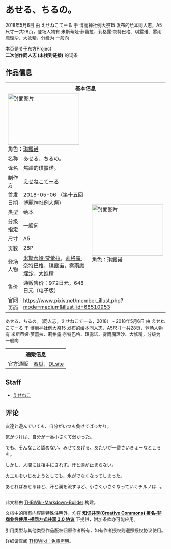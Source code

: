 # あせる、ちるの。

<!-- source html: G:\repos\THBWiki-Markdown-Builder\THBWikiMarkdown\Temp\main\6\60\ns0%3A%E3%81%82%E3%81%9B%E3%82%8B%E3%80%81%E3%81%A1%E3%82%8B%E3%81%AE%E3%80%82.html -->

2018年5月6日 由 えせねこてーる 于 博丽神社例大祭15 发布的绘本同人志，A5尺寸一共28页，登场人物有 米斯蒂娅·萝蕾拉、莉格露·奈特巴格、琪露诺、雾雨魔理沙、大妖精，分级为 一般向

本页是关于东方Project  
 **二次创作同人志 (未找到链接)** 的词条
## 作品信息

<table><tbody><tr><th colspan="3">基本信息</th></tr><tr><td class="cover-artwork-mobile" colspan="2"><a href="./文件-あせる、ちるの。封面.jpg.md" class="image" title="封面图片"><img alt="封面图片" src="https://upload.thwiki.cc/thumb/c/c0/%E3%81%82%E3%81%9B%E3%82%8B%E3%80%81%E3%81%A1%E3%82%8B%E3%81%AE%E3%80%82%E5%B0%81%E9%9D%A2.jpg/224px-%E3%81%82%E3%81%9B%E3%82%8B%E3%80%81%E3%81%A1%E3%82%8B%E3%81%AE%E3%80%82%E5%B0%81%E9%9D%A2.jpg" decoding="async" loading="lazy" width="224" height="160" srcset="https://upload.thwiki.cc/thumb/c/c0/%E3%81%82%E3%81%9B%E3%82%8B%E3%80%81%E3%81%A1%E3%82%8B%E3%81%AE%E3%80%82%E5%B0%81%E9%9D%A2.jpg/336px-%E3%81%82%E3%81%9B%E3%82%8B%E3%80%81%E3%81%A1%E3%82%8B%E3%81%AE%E3%80%82%E5%B0%81%E9%9D%A2.jpg 1.5x, https://upload.thwiki.cc/thumb/c/c0/%E3%81%82%E3%81%9B%E3%82%8B%E3%80%81%E3%81%A1%E3%82%8B%E3%81%AE%E3%80%82%E5%B0%81%E9%9D%A2.jpg/448px-%E3%81%82%E3%81%9B%E3%82%8B%E3%80%81%E3%81%A1%E3%82%8B%E3%81%AE%E3%80%82%E5%B0%81%E9%9D%A2.jpg 2x" data-file-width="1200" data-file-height="856"></a><div class="cover-char">角色：<a href="./琪露诺.md" title="琪露诺">琪露诺</a></div></td>
</tr><tr><td class="label">名称</td><td colspan="2"> あせる、ちるの。 </td></tr><tr><td class="label">译名</td><td colspan="2"> 焦躁的琪露诺。 </td></tr><tr><td class="label">制作方</td><td><a href="./えせねこてーる.md" title="えせねこてーる">えせねこてーる</a></td><td class="cover-artwork" rowspan="8" style="min-width:224px;"><a href="./文件-あせる、ちるの。封面.jpg.md" class="image" title="封面图片"><img alt="封面图片" src="https://upload.thwiki.cc/thumb/c/c0/%E3%81%82%E3%81%9B%E3%82%8B%E3%80%81%E3%81%A1%E3%82%8B%E3%81%AE%E3%80%82%E5%B0%81%E9%9D%A2.jpg/224px-%E3%81%82%E3%81%9B%E3%82%8B%E3%80%81%E3%81%A1%E3%82%8B%E3%81%AE%E3%80%82%E5%B0%81%E9%9D%A2.jpg" decoding="async" loading="lazy" width="224" height="160" srcset="https://upload.thwiki.cc/thumb/c/c0/%E3%81%82%E3%81%9B%E3%82%8B%E3%80%81%E3%81%A1%E3%82%8B%E3%81%AE%E3%80%82%E5%B0%81%E9%9D%A2.jpg/336px-%E3%81%82%E3%81%9B%E3%82%8B%E3%80%81%E3%81%A1%E3%82%8B%E3%81%AE%E3%80%82%E5%B0%81%E9%9D%A2.jpg 1.5x, https://upload.thwiki.cc/thumb/c/c0/%E3%81%82%E3%81%9B%E3%82%8B%E3%80%81%E3%81%A1%E3%82%8B%E3%81%AE%E3%80%82%E5%B0%81%E9%9D%A2.jpg/448px-%E3%81%82%E3%81%9B%E3%82%8B%E3%80%81%E3%81%A1%E3%82%8B%E3%81%AE%E3%80%82%E5%B0%81%E9%9D%A2.jpg 2x" data-file-width="1200" data-file-height="856"></a><div class="cover-char">角色：<a href="./琪露诺.md" title="琪露诺">琪露诺</a></div></td>
</tr><tr><td class="label">首发日期</td><td>2018-05-06&#160;（<a href="/展会作品列表?e=%E5%8D%9A%E4%B8%BD%E7%A5%9E%E7%A4%BE%E4%BE%8B%E5%A4%A7%E7%A5%AD%2315">第十五回 博麗神社例大祭</a>）</td></tr><tr><td class="label">类型</td><td>绘本</td></tr><tr><td class="label">分级指定</td><td>一般向</td></tr><tr><td class="label">尺寸</td><td>A5</td></tr><tr><td class="label">页数</td><td>28P</td></tr><tr><td class="label">登场人物</td><td><a href="./米斯蒂娅·萝蕾拉.md" title="米斯蒂娅·萝蕾拉">米斯蒂娅·萝蕾拉</a>，<a href="./莉格露·奈特巴格.md" title="莉格露·奈特巴格">莉格露·奈特巴格</a>，<a href="./琪露诺.md" title="琪露诺">琪露诺</a>，<a href="./雾雨魔理沙.md" title="雾雨魔理沙">雾雨魔理沙</a>，<a href="./大妖精.md" title="大妖精">大妖精</a></td></tr><tr><td class="label">售价</td><td>通贩售价：972日元，648日元（电子版）</td></tr>
<tr><td class="label">官网页面</td><td colspan="2"><a rel="nofollow" class="external free" href="https://www.pixiv.net/member_illust.php?mode=medium&amp;illust_id=68510953">https://www.pixiv.net/member_illust.php?mode=medium&amp;illust_id=68510953</a></td></tr></tbody></table>

あせる、ちるの。（同人志，えせねこてーる，2018） - 2018年5月6日 由 えせねこてーる 于 博丽神社例大祭15 发布的绘本同人志，A5尺寸一共28页，登场人物有 米斯蒂娅·萝蕾拉、莉格露·奈特巴格、琪露诺、雾雨魔理沙、大妖精，分级为 一般向

<table><tbody><tr><th colspan="3">通贩信息</th></tr><tr><td class="label">官方通贩</td><td colspan="2"><a rel="nofollow" class="external text" href="https://www.melonbooks.co.jp/detail/detail.php?product_id=365310">蜜瓜</a>，<a rel="nofollow" class="external text" href="http://www.dlsite.com/home/work/=/product_id/RJ231428.html">DLsite</a></td></tr></tbody></table>


## Staff
- [えせねこ](./えせねこ.md)

## 评论

  
友達と遊んでいても、自分がいつも負けてばっかり。  

気がつけば、自分が一番小さくて弱かった。  

でも、そんなこと認めない、みせてあげる、あたいが一番さいきょーなところを。  

しかし、人間には相手にされず。汗と涙が止まらない。  

カエルをいじめようとしても、氷がでなくなってしまった。  

あせればあせるほど、汗と涙を流すほど、小さく小さくなっていくチルノは…。
  


  
  

  





---

此文档由 [THBWiki-Markdown-Builder](https://github.com/Delsin-Yu/THBWiki-Markdown-Builder) 构建。

文档中的所有内容除特殊注明外，均在 [**知识共享(Creative Commons) 署名-非商业性使用-相同方式共享 3.0 协议**](https://creativecommons.org/licenses/by-sa/3.0/deed.zh-hans) 下提供，附加条款亦可能应用。

引用类型与其他类型作品版权归原作者所有，如有作者授权则遵照授权协议使用。

详细请查阅 [THBWiki：免责声明](https://thbwiki.cc/THBWiki:%E5%85%8D%E8%B4%A3%E5%A3%B0%E6%98%8E)。

